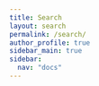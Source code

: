 ```yaml
---
title: Search
layout: search
permalink: /search/
author_profile: true
sidebar_main: true
sidebar:
  nav: "docs"
---
```


